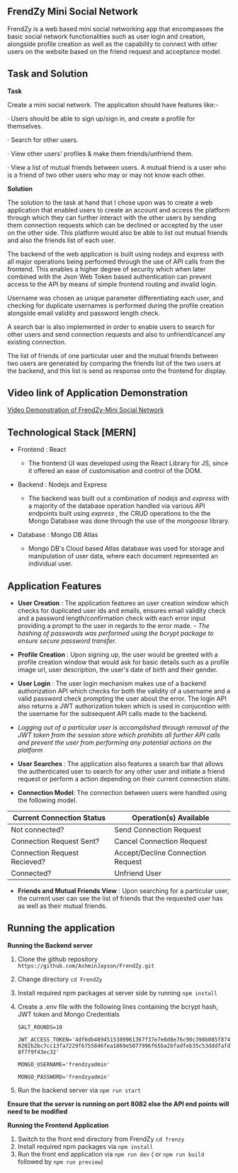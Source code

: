 ## FrendZy Mini Social Network

FrendZy is a web based mini social networking app that encompasses the basic social network functionalities such as user login and creation, alongside profile creation as well as the capability to connect with other users on the website based on the friend request and acceptance model.

## Task and Solution

**Task**

Create a mini social network. The application should have features like:-

· Users should be able to sign up/sign in, and create a profile for themselves.

· Search for other users.

· View other users' profiles & make them friends/unfriend them.

· View a list of mutual friends between users. A mutual friend is a user who is a friend of two other users who may or may not know each other.


**Solution**

The solution to the task at hand that I chose upon was to create a web application that enabled users to create an account and access the platform through which they can further interact with the other users by sending them connection requests which can be declined or accepted by the user on the other side. This platform would also be able to list out mutual friends and also the friends list of each user.

The backend of the web application is built using nodejs and express with all major operations being performed through the use of API calls from the frontend. This enables a higher degree of security which when later combined with the Json Web Token based authentication can prevent access to the API by means of simple frontend routing and invalid login.

Username was chosen as unique parameter differentiating each user, and checking for duplicate usernames is performed during the profile creation alongside email validity and password length check.

A search bar is also implemented in order to enable users to search for other users and send connection requests and also to unfriend/cancel any existing connection.

The list of friends of one particular user and the mutual friends between two users are generated by comparing the friends list of the two users at the backend, and this list is send as response onto the frontend for display.

## Video link of Application Demonstration

[Video Demonstration of FrendZy-Mini Social Network](https://drive.google.com/file/d/1ReDzQ1O4p57taIZ4nM5dvsOr1P0vKks7/view?usp=sharing)

## Technological Stack [MERN]

 - Frontend : React
	 - The frontend UI was developed using the React Library for JS, since it offered an ease of customisation and control of the DOM.
	 
 - Backend : Nodejs and Express
	 - The backend was built out a combination of *nodejs* and *express* with a majority of the database operation handled via various API endpoints built using *express* , the CRUD operations to the the Mongo Database was done through the use of the *mongoose* library.
	 
 - Database : Mongo DB Atlas
	 - Mongo DB's Cloud based Atlas database was used for storage and manipulation of user data, where each document represented an individual user.

 
## Application Features
 - **User Creation** : The application features an user creation window which checks for duplicated user ids and emails, ensures email validity check and a password length/confirmation check with each error input providing a prompt to the user in regards to the error made.
		 - *The hashing of passwords was performed using the bcrypt package to ensure secure password transfer.*
		 
 - **Profile Creation** : Upon signing up, the user would be greeted with a profile creation window that would ask for basic details such as a profile image url, user description, the user's date of birth and their gender.
		 
 - **User Login** : The user login mechanism makes use of a backend authorization API which checks for both the validity of a username and a valid password check prompting the user about the error. The login API also returns a JWT authorization token which is used in conjucntion with the username for the subsequent API calls made to the backend.
 - *Logging out of a particular user is accomplished through removal of the JWT token from the session store which prohibits all further API calls and prevent the user from performing any potential actions on the platform*
 
 - **User Searches** : The application also features a search bar that allows the authenticated user to search for any other user and initiate a friend request or perform a action depending on their current connection state.
 
 - **Connection Model**: The connection between users were handled using the following model.
		 
|Current Connection Status| Operation(s) Available |
|--|--|
|Not connected?|Send Connection Request  |
|Connection Request Sent?|Cancel Connection Request|
|Connection Request Recieved?|Accept/Decline Connection Request|
|Connected?|Unfriend User|


 - **Friends and Mutual Friends View** : Upon searching for a particular user, the current user can see the list of friends that the requested user has as well as their mutual friends.


## Running the application

 **Running the Backend server**
 1. Clone the github repository `https://github.com/AshminJayson/FrendZy.git`
 2. Change directory `cd FrendZy`
 3. Install required npm packages at server side by running `npm install`
 4. Create a .env file with the following lines containing the bcrypt hash, JWT token and Mongo Credentials
 
	  `SALT_ROUNDS=10`
	  
	  `JWT_ACCESS_TOKEN='4df6db4894515389961367f37e7e8d0e76c90c398b085f8748202b2bc7cc13fa7229f6755846fea1869e5077996f65ba2bfadfeb35c53dddfafd8f7f9f43ec32'`
	  
	  `MONGO_USERNAME='frendzyadmin'`
	  
	  `MONGO_PASSWORD='frendzyadmin'`
   5. Run the backend server via  `npm run start` 
 
 **Ensure that the server is running on port 8082 else the API end points will need to be modified**
  
**Running the Frontend Application**
 1. Switch to the front end directory from FrendZy  `cd frenzy`
 2. Install required npm packages via  `npm install`
 3. Run the front end application via `npm run dev`  ( or  `npm run build` followed by `npm run preview`)


